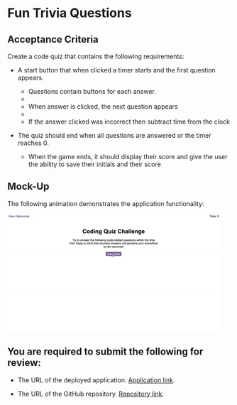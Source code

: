 # Fun Trivia Questions


## Acceptance Criteria

Create a code quiz that contains the following requirements:

* A start button that when clicked a timer starts and the first question appears.
 
  * Questions contain buttons for each answer.
  * 
  * When answer is clicked, the next question appears
  * 
  * If the answer clicked was incorrect then subtract time from the clock

* The quiz should end when all questions are answered or the timer reaches 0.

  * When the game ends, it should display their score and give the user the ability to save their initials and their score
  
## Mock-Up

The following animation demonstrates the application functionality:

![Animation of code quiz. Presses button to start quiz. Clicks the button for the answer to each question, displays if answer was correct or incorrect. Quiz finishes and displays high scores. User adds their intials, then clears their intials and starts over.](./assets/img/08-web-apis-challenge-demo.gif)


## You are required to submit the following for review:

* The URL of the deployed application. [Application link](https://vaselisk999.github.io/Fun_Trivia_Questions/).

* The URL of the GitHub repository. [Repository link](https://github.com/vaselisk999/Fun_Trivia_Questions).